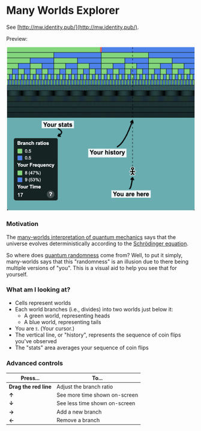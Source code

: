 # Many Worlds Explorer

See [http://mw.identity.pub/](http://mw.identity.pub/).

<p>Preview:</p>

<p align="center">
<a href="http://mw.identity.pub/"><img src="ss.png" alt="alt text" width="500"></a>
</p>

### Motivation

The [many-worlds interpretation of quantum mechanics](https://en.wikipedia.org/wiki/Many-worlds_interpretation) says that the universe evolves deterministically according to the [Schrödinger equation](https://en.wikipedia.org/wiki/Schr%C3%B6dinger_equation).

So where does [quantum randomness](https://en.wikipedia.org/wiki/Quantum_indeterminacy) come from? Well, to put it simply, many-worlds says that this "randomness" is an illusion due to there being multiple versions of "you". This is a visual aid to help you see that for yourself.

### What am I looking at?

- Cells represent worlds
- Each world branches (i.e., divides) into two worlds just below it:
    - A green world, representing heads
    - A blue world, representing tails
- You are `𖨆`. (Your cursor.)
- The vertical line, or "history", represents the sequence of coin flips you've observed
- The "stats" area averages your sequence of coin flips

### Advanced controls

| Press...               | To...                                  |
|------------------------|----------------------------------------|
| **Drag the red line**  | Adjust the branch ratio                |
| **↑**                  | See more time shown on-screen              |
| **↓**                  | See less time shown on-screen              |
| **→**                  | Add a new branch                       |
| **←**                  | Remove a branch                        |